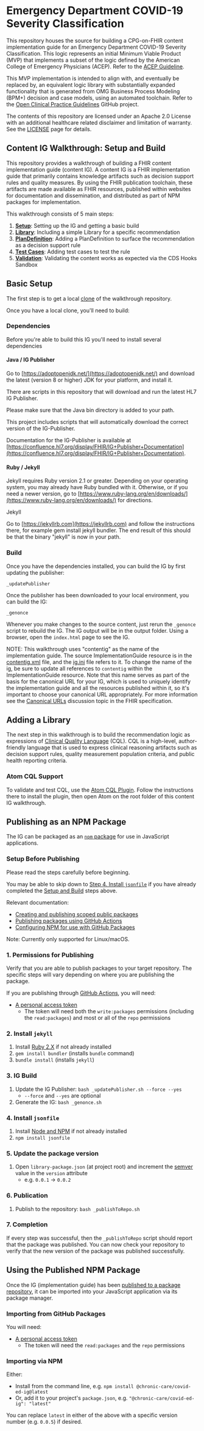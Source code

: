 # Emergency Department COVID-19 Severity Classification

This repository houses the source for building a CPG-on-FHIR content implementation guide for an Emergency Department COVID-19 Severity Classification. This logic represents an initial Minimum Viable Product (MVP) that implements a subset of the logic defined by the American College of Emergency Physicians (ACEP).  Refer to the [ACEP Guideline](https://www.acep.org/globalassets/sites/acep/media/covid-19-main/acep_evidencecare_covid19severitytool.pdf).

This MVP implementation is intended to align with, and eventually be replaced by, an equivalent logic library with substantially expanded functionality that is generated from OMG Business Process Modeling (BPM+) decision and case models, using an automated toolchain. Refer to the [Open Clinical Practice Guidelines](https://github.com/OpenCPG) GitHub project.

The contents of this repository are licensed under an Apache 2.0 License with an additional healthcare related disclaimer and limitation of warranty. See the [LICENSE](LICENSE) page for details.

## Content IG Walkthrough: Setup and Build

This repository provides a walkthrough of building a FHIR content implementation guide (content IG). A content IG is a FHIR implementation guide that primarily contains knowledge artifacts such as decision support rules and quality measures. By using the FHIR publication toolchain, these artifacts are made available as FHIR resources, published within websites for documentation and dissemination, and distributed as part of NPM packages for implementation.

This walkthrough consists of 5 main steps:

1. [**Setup**](#basic-setup): Setting up the IG and getting a basic build
2. [**Library**](#adding-a-library): Including a simple Library for a specific recommendation
3. [**PlanDefinition**](#adding-a-plandefinition): Adding a PlanDefinition to surface the recommendation as a decision support rule
4. [**Test Cases**](#adding-test-cases): Adding test cases to test the rule
5. [**Validation**](#validation-with-cqf-ruler-and-cds-hooks): Validating the content works as expected via the CDS Hooks Sandbox


## Basic Setup

The first step is to get a local [clone](https://docs.github.com/en/free-pro-team@latest/github/creating-cloning-and-archiving-repositories/cloning-a-repository) of the walkthrough repository.

Once you have a local clone, you'll need to build:

### Dependencies

Before you're able to build this IG you'll need to install several dependencies

#### Java / IG Publisher

Go to [https://adoptopenjdk.net/](https://adoptopenjdk.net/) and download the latest (version 8 or higher) JDK for your platform, and install it.

There are scripts in this repository that will download and run the latest HL7 IG Publisher.

Please make sure that the Java bin directory is added to your path.

This project includes scripts that will automatically download the correct version of the IG-Publisher.

Documentation for the IG-Publisher is available at [https://confluence.hl7.org/display/FHIR/IG+Publisher+Documentation](https://confluence.hl7.org/display/FHIR/IG+Publisher+Documentation).

#### Ruby / Jekyll

Jekyll requires Ruby version 2.1 or greater. Depending on your operating system, you may already have Ruby bundled with it. Otherwise, or if you need a newer version, go to [https://www.ruby-lang.org/en/downloads/](https://www.ruby-lang.org/en/downloads/) for directions.

Jekyll

Go to [https://jekyllrb.com](https://jekyllrb.com) and follow the instructions there, for example gem install jekyll bundler. The end result of this should be that the binary "jekyll" is now in your path.

### Build

Once you have the dependencies installed, you can build the IG by first updating the publisher:

```
_updatePublisher
```

Once the publisher has been downloaded to your local environment, you can build the IG:

```
_genonce
```

Whenever you make changes to the source content, just rerun the `_genonce` script to rebuild the IG. The IG output will be in the output folder. Using a browser, open the `index.html` page to see the IG.

NOTE: This walkthrough uses "contentig" as the name of the implementation guide. The source ImplementationGuide resource is in the [contentig.xml](input/contentig.xml) file, and the [ig.ini](ig.ini) file refers to it. To change the name of the ig, be sure to update all references to `contentig` within the ImplementationGuide resource. Note that this name serves as part of the basis for the canonical URL for your IG, which is used to uniquely identify the implementation guide and all the resources published within it, so it's important to choose your canonical URL appropriately. For more information see the [Canonical URLs](https://www.hl7.org/fhir/references.html#canonical) discussion topic in the FHIR specification.

## Adding a Library

The next step in this walkthrough is to build the recommendation logic as expressions of [Clinical Quality Language](http://cql.hl7.org) (CQL). CQL is a high-level, author-friendly language that is used to express clinical reasoning artifacts such as decision support rules, quality measurement population criteria, and public health reporting criteria.

### Atom CQL Support

To validate and test CQL, use the [Atom CQL Plugin](https://github.com/cqframework/atom_cql_support). Follow the instructions there to install the plugin, then open Atom on the root folder of this  content IG walkthrough.

## Publishing as an NPM Package

The IG can be packaged as an [`npm` package](https://docs.npmjs.com/packages-and-modules) for use in JavaScript applications.

### Setup Before Publishing

Please read the steps carefully before beginning.

You may be able to skip down to [Step 4. Install `jsonfile`](#4-install-jsonfile) if you have already completed the [Setup and Build](#content-ig-walkthrough-setup-and-build) steps above.

Relevant documentation:

- [Creating and publishing scoped public packages](https://docs.npmjs.com/creating-and-publishing-scoped-public-packages)
- [Publishing packages using GitHub Actions](https://docs.github.com/en/packages/guides/using-github-packages-with-github-actions)
- [Configuring NPM for use with GitHub Packages](https://docs.github.com/en/packages/guides/configuring-npm-for-use-with-github-packages)

Note: Currently only supported for Linux/macOS.

### 1. Permissions for Publishing

Verify that you are able to publish packages to your target repository. The specific steps will vary depending on where you are publishing the package.

If you are publishing through [GitHub Actions](https://github.com/features/actions), you will need:

- [A personal access token](https://docs.github.com/en/github/authenticating-to-github/creating-a-personal-access-token)
    - The token will need both the `write:packages` permissions (including the `read:packages`) and most or all of the `repo` permissions

### 2. Install `jekyll`

1. Install [Ruby 2.X](https://www.ruby-lang.org/en/) if not already installed
2. `gem install bundler` (installs `bundle` command)
3. `bundle install` (installs `jekyll`)

### 3. IG Build

1. Update the IG Publisher: `bash _updatePublisher.sh --force --yes`
   - `--force` and `--yes` are optional
2. Generate the IG: `bash _genonce.sh`

### 4. Install `jsonfile`

1. Install [Node and NPM](https://docs.npmjs.com/downloading-and-installing-node-js-and-npm) if not already installed
2. `npm install jsonfile`

### 5. Update the package version

1. Open `library-package.json` (at project root) and increment the [semver](https://semver.org/) value in the `version` attribute
    - e.g. `0.0.1` -> `0.0.2`

### 6. Publication

1. Publish to the repository: `bash _publishToRepo.sh`

### 7. Completion

If every step was successful, then the `_publishToRepo` script should report that the package was published. You can now check your repository to verify that the new version of the package was published successfully.

## Using the Published NPM Package

Once the IG (implementation guide) has been [published to a package repository](#publishing-as-an-npm-package), it can be imported into your JavaScript application via its package manager.

### Importing from GitHub Packages

You will need:

- [A personal access token](https://docs.github.com/en/github/authenticating-to-github/creating-a-personal-access-token)
   - The token will need the `read:packages` and the `repo` permissions

### Importing via NPM

Either:

- Install from the command line, e.g. `npm install @chronic-care/covid-ed-ig@latest`
- Or, add it to your project's `package.json`, e.g. `"@chronic-care/covid-ed-ig": "latest"`

You can replace `latest` in either of the above with a specific version number (e.g. `0.0.5`) if desired.